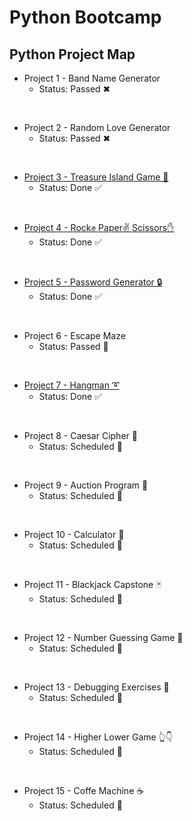 # Python Bootcamp 
## Python Project Map

- Project 1 - Band Name Generator
    - Status: Passed ✖
</br>

- Project 2 - Random Love Generator
    - Status: Passed ✖
</br>

- [Project 3 - Treasure Island Game 💎](./Projects/P3%20-%20Treasure%20Island%20Game/README.md)
    - Status: Done ✅
</br>

- [Project 4 - Rock✊ Paper✌ Scissors✋](./Projects/P4%20-%20Rock%20Paper%20Scissors/README.md)
    - Status: Done ✅
</br>

- [Project 5 - Password Generator 🔒](./P5%20-%20Password%20Generator/README.md)
    - Status: Done ✅
</br>

- Project 6 - Escape Maze
    - Status: Passed 🚧
</br>

- [Project 7 - Hangman ➰](./P7%20-%20Hangman/README.md)
    - Status: Done ✅
</br>

- Project 8 - Caesar Cipher 🔐
    - Status: Scheduled 📆
</br>

- Project 9 - Auction Program 💎
    - Status: Scheduled 📆
</br>

- Project 10 - Calculator 🧮
    - Status: Scheduled 📆
</br>

- Project 11 - Blackjack Capstone 🃏
    - Status: Scheduled 📆
</br>

- Project 12 - Number Guessing Game 🤔
    - Status: Scheduled 📆
</br>

- Project 13 - Debugging Exercises 🐛
    - Status: Scheduled 📆
</br>

- Project 14 - Higher Lower Game 👆👇
    - Status: Scheduled 📆
</br>

- Project 15 - Coffe Machine ☕
    - Status: Scheduled 📆
</br>


<!--

OTHER PROJECT IDEAS

Real Time Model Training and Face Recognition
Music Player
Search Application

GUI Email Sender
Student Management System
Chatbot
MovieDescription
Talking Dictionary
Restaurant Management System with sending email
Professional Login and Registration form
On Screen Keyboard
Pygame - Typing Master
Story Generator
Discord Bot
Twitter bot
Binary Search

Command-Line Project Ideas
	Contact Book 03:28
	Site Connectivity Checker 03:47
	Bulk File Rename Tool 02:05
	Directory Tree Generator 03:00

Web Project Ideas
	Content Aggregator 03:57
	Regex Query Tool 03:11
	URL Shortener 03:09
	Post-It Note App 03:12
	Quiz Application 02:34

GUI Project Ideas
	Audio Player 04:41
	Alarm Tool 03:44
	File Manager 04:04
	Expense Tracker 03:05


minesweeper
sudoku solver 
Photo Manipulation in Python
Markov Chain Text Composer

Turtle Module
Turtle Race
Snake Game
Online Chess Game
Tower Defense Game


-Machine Learning Projects
    - [ ]  Project 1 - Handwritten digits recognition - PC App/Web App Development using
    tkinter and flask.
    - [ ]  Project 2 - Face Recognition using support vector machine and principal component analysis.
    - [ ]  Project 3 - Predicting the risk of having heart disease using linear regression.
    - [ ]  Project 4 - Brain Tumor Detection using color segmentation with KMeans Clustering.
    - [ ]  Project 5 - Vehicle detection and counting using cascade classifiers

Deeplearning Projects
    - [ ]  Project - 1 Handwritten Digit Recognition (Web App Development Using Flask with feed forward neural networks
    - [ ]  Project - 2 Introduction to Convolution Neural Networks and Face Mask Detection
    with Convolutional Neural Network
    - [ ]  Project - 3 Covid-19 Positive and Negative Detection Web Application With X-Ray Images Using Convolutional Neural Networks
    - [ ]  Project - 4 Custom Object Detection Using Tensorflow Object Detection API
DJANGO
    Minor
    - [ ]  To-do App
    - [ ]  Crud App
    Major
    - [ ]  Covid-19 Live Web App
    - [ ]  Pizza Delivery Managment System
    - [ ]  Train Ticket Managment System
    - [ ]  Fast Food Store
-->
